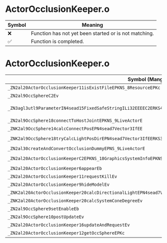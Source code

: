 # ActorOcclusionKeeper.o
| Symbol | Meaning 
| ------------- | ------------- 
| :x: | Function has not yet been started or is not matching. 
| :white_check_mark: | Function is completed. 


# ActorOcclusionKeeper.o
| Symbol (Mangled) | Symbol (Demangled) | Decompiled? |
| ------------- |  ------------- | ------------- |
| `_ZN2al20ActorOcclusionKeeper11isExistFileEPKNS_8ResourceEPKc` | `al::ActorOcclusionKeeper::isExistFile(al::Resource const*,char const*)` | :white_check_mark: |
| `_ZN2al9OccSphereC2Ev` | `al::OccSphere::OccSphere(void)` | :white_check_mark: |
| `_ZN3agl3utl9ParameterIN4sead15FixedSafeStringILi32EEEEC2ERKS4_RKNS2_14SafeStringBaseIcEESB_PNS0_13IParameterObjE` | `agl::utl::Parameter<sead::FixedSafeString<32>>::Parameter(sead::FixedSafeString<32> const&,sead::SafeStringBase<char> const&,sead::SafeStringBase<char> const&,agl::utl::IParameterObj *)` | :white_check_mark: |
| `_ZN2al9OccSphere18connectToHostJointEPKNS_9LiveActorE` | `al::OccSphere::connectToHostJoint(al::LiveActor const*)` | :white_check_mark: |
| `_ZNK2al9OccSphere14calcConnectPosEPN4sead7Vector3IfEE` | `al::OccSphere::calcConnectPos(sead::Vector3<float> *)const` | :white_check_mark: |
| `_ZNK2al9OccSphere18tryCalcLightPosDirEPN4sead7Vector3IfEERKS3_` | `al::OccSphere::tryCalcLightPosDir(sead::Vector3<float> *,sead::Vector3<float> const&)const` | :white_check_mark: |
| `_ZN2al30createAndConvertOcclusionDummyEPNS_9LiveActorE` | `al::createAndConvertOcclusionDummy(al::LiveActor *)` | :white_check_mark: |
| `_ZN2al20ActorOcclusionKeeperC2EPKNS_18GraphicsSystemInfoEPKNS_8ResourceEPKNS_9LiveActorEPKc` | `al::ActorOcclusionKeeper::ActorOcclusionKeeper(al::GraphicsSystemInfo const*,al::Resource const*,al::LiveActor const*,char const*)` | :white_check_mark: |
| `_ZN2al20ActorOcclusionKeeper6appearEb` | `al::ActorOcclusionKeeper::appear(bool)` | :white_check_mark: |
| `_ZN2al20ActorOcclusionKeeper11requestKillEv` | `al::ActorOcclusionKeeper::requestKill(void)` | :white_check_mark: |
| `_ZN2al20ActorOcclusionKeeper9hideModelEv` | `al::ActorOcclusionKeeper::hideModel(void)` | :white_check_mark: |
| `_ZNK2al20ActorOcclusionKeeper20calcDirectionalLightEPN4sead7Vector3IfEE` | `al::ActorOcclusionKeeper::calcDirectionalLight(sead::Vector3<float> *)const` | :white_check_mark: |
| `_ZNK2al20ActorOcclusionKeeper20calcSystemConeDegreeEv` | `al::ActorOcclusionKeeper::calcSystemConeDegree(void)const` | :white_check_mark: |
| `_ZN2al9OccSphere9setEnableEb` | `al::OccSphere::setEnable(bool)` | :white_check_mark: |
| `_ZN2al9OccSphere10postUpdateEv` | `al::OccSphere::postUpdate(void)` | :white_check_mark: |
| `_ZN2al20ActorOcclusionKeeper16updateAndRequestEv` | `al::ActorOcclusionKeeper::updateAndRequest(void)` | :white_check_mark: |
| `_ZN2al20ActorOcclusionKeeper12getOccSphereEPKc` | `al::ActorOcclusionKeeper::getOccSphere(char const*)` | :white_check_mark: |
